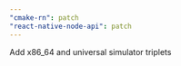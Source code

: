 ```yaml
---
"cmake-rn": patch
"react-native-node-api": patch
---
```


Add x86_64 and universal simulator triplets
